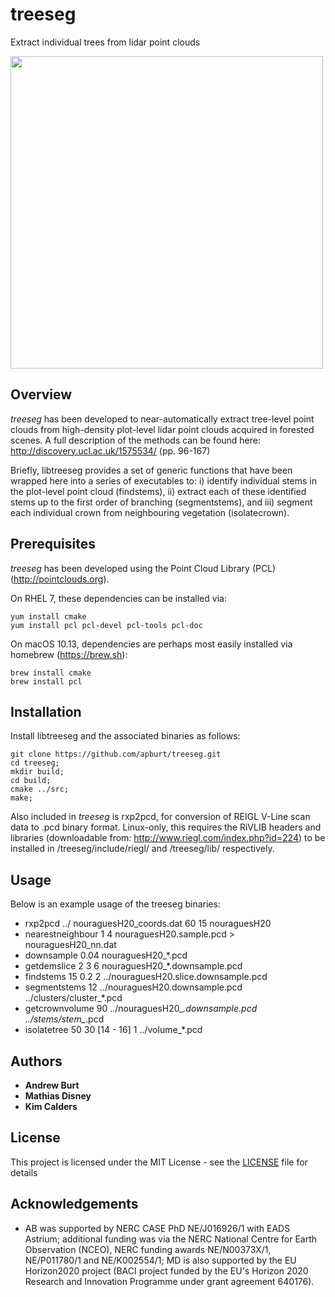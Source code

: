 # treeseg

Extract individual trees from lidar point clouds

<img src="https://4xnnka.bl3302.livefilestore.com/y4mzpqPKgclbQKR51t4a9tA2v37IKMp221dDuLXHvRqQzc8szMleP7anmHxoy-bPwa-0qnDRrRpQkBhkO2P3cef-u7_eBpNubE_wO8FA5E0sDkbmPt0BIJoWT2upX_YFO5UfTS0ys0LZLHaSl0DktwdJIj82R4ZP051-2CiPzJAXJvht3eijlwfp0mo_W8VeXVa8p_g79_EEb51Kg0WGMWe8A?width=660&height=628&cropmode=none" width="500">

## Overview

*treeseg* has been developed to near-automatically extract tree-level point clouds from high-density plot-level lidar point clouds acquired in forested scenes.
A full description of the methods can be found here: http://discovery.ucl.ac.uk/1575534/ (pp. 96-167)

Briefly, libtreeseg provides a set of generic functions that have been wrapped here into a series of executables to: i) identify individual stems in the plot-level point cloud (findstems), ii) extract each of these identified stems up to the first order of branching (segmentstems), and iii) segment each individual crown from neighbouring vegetation (isolatecrown).

## Prerequisites

*treeseg* has been developed using the Point Cloud Library (PCL) (http://pointclouds.org).

On RHEL 7, these dependencies can be installed via:

```
yum install cmake
yum install pcl pcl-devel pcl-tools pcl-doc
```

On macOS 10.13, dependencies are perhaps most easily installed via homebrew (https://brew.sh):

```
brew install cmake
brew install pcl
```

## Installation

Install libtreeseg and the associated binaries as follows:

```
git clone https://github.com/apburt/treeseg.git
cd treeseg;
mkdir build;
cd build;
cmake ../src;
make;
```

Also included in *treeseg* is rxp2pcd, for conversion of REIGL V-Line scan data to .pcd binary format. Linux-only, this requires the RiVLIB headers and libraries (downloadable from: http://www.riegl.com/index.php?id=224) to be installed in /treeseg/include/riegl/ and /treeseg/lib/ respectively.

## Usage

Below is an example usage of the treeseg binaries:

* rxp2pcd ../ nouraguesH20_coords.dat 60 15 nouraguesH20
* nearestneighbour 1 4 nouraguesH20.sample.pcd > nouraguesH20_nn.dat
* downsample 0.04 nouraguesH20_*.pcd
* getdemslice 2 3 6 nouraguesH20_*.downsample.pcd
* findstems 15 0.2 2 ../nouraguesH20.slice.downsample.pcd
* segmentstems 12 ../nouraguesH20.downsample.pcd ../clusters/cluster_*.pcd
* getcrownvolume 90 ../nouraguesH20_*.downsample.pcd ../stems/stem_*.pcd
* isolatetree 50 30 [14 - 16] 1 ../volume_*.pcd

## Authors

* **Andrew Burt**
* **Mathias Disney**
* **Kim Calders**

## License

This project is licensed under the MIT License - see the [LICENSE](LICENSE) file for details

## Acknowledgements

* AB was supported by NERC CASE PhD NE/J016926/1 with EADS Astrium; additional funding was via the NERC National Centre for Earth Observation (NCEO), NERC funding awards NE/N00373X/1, NE/P011780/1 and NE/K002554/1; MD is also supported by the EU Horizon2020 project (BACI project funded by the EU's Horizon 2020 Research and Innovation Programme under grant agreement 640176).
